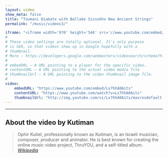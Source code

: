 ```yaml
---
layout: video
show_meta: false
title: "Toumani Diabate with Ballake Sissokho New Ancient Strings"
permalink: "/music/videos3/"

iframe: "<iframe width='970' height='546' src='//www.youtube.com/embed/Lx7hhA0Aits' frameborder='0' allowfullscreen></iframe>"
#
# These video settings are totally optional. It's only purpose
# is SEO, so that videos show up in Google hopefully with a 
# thumbnail.
# More › https://developers.google.com/webmasters/videosearch/schema?hl=en&rd=1
#
# embedURL – A URL pointing to a player for the specific video.
# contentURL – A URL pointing to the actual video media file
# thumbnailUrl – A URL pointing to the video thumbnail image file.
#
video:
    embedURL: "https://www.youtube.com/embed/Lx7hhA0Aits"
    contentURL: "https://www.youtube.com/watch?v=Lx7hhA0Aits"
    thumbnailUrl: "http://img.youtube.com/vi/Lx7hhA0Aits/maxresdefault.jpg"
---
```

---
<!--more-->

## About the video by Kutiman

> Ophir Kutiel, professionally known as Kutiman, is an Israeli musician, composer, producer and animator. He is best known for creating the online music video project, ThruYOU, and a self-titled album. <cite>[Wikipedia](http://en.wikipedia.org/wiki/Kutiman)</cite>


<a href="{{ site.url }}{{ site.baseurl }}/music/videos/" Back to Video list></a>
